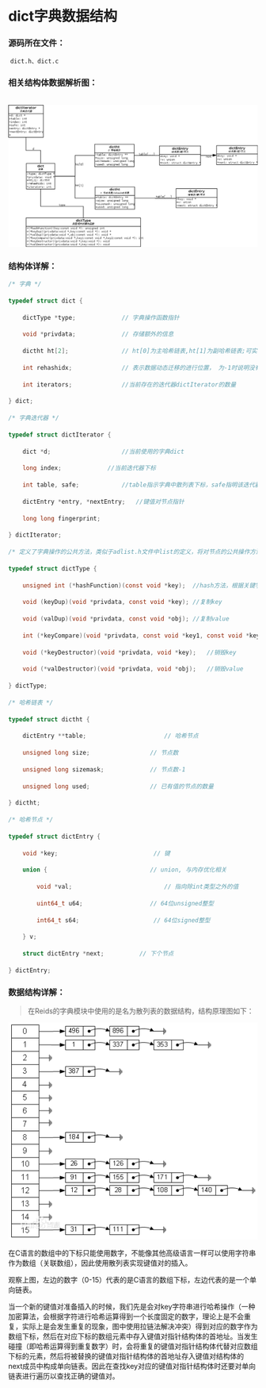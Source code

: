 # dict字典数据结构

### 源码所在文件：

​	`dict.h、dict.c`

### 相关结构体数据解析图：

​	![](https://github.com/NiceNelg/Note/blob/master/Linux%E7%BC%96%E7%A8%8B(C%E8%AF%AD%E8%A8%80)/%E5%BC%80%E6%BA%90%E9%A1%B9%E7%9B%AE%E5%88%86%E6%9E%90/Redis/images/1.png?raw=true)

### 结构体详解：

```c
/* 字典 */  

typedef struct dict {  

    dictType *type;           	// 字典操作函数指针  

    void *privdata;           	// 存储额外的信息  

    dictht ht[2];             	// ht[0]为主哈希链表,ht[1]为副哈希链表;可实现动态扩容  

    int rehashidx;            	// 表示数据动态迁移的进行位置， 为-1时说明没有进行rehash  

    int iterators;            	//当前存在的迭代器dictIterator的数量   

} dict;

/* 字典迭代器 */  

typedef struct dictIterator {

    dict *d;					//当前使用的字典dict

    long index;				//当前迭代器下标

    int table, safe;			//table指示字典中散列表下标，safe指明该迭代器是否安全

    dictEntry *entry, *nextEntry;	//键值对节点指针

    long long fingerprint;

} dictIterator;

/* 定义了字典操作的公共方法，类似于adlist.h文件中list的定义，将对节点的公共操作方法统一定义。搞不明白为什么要命名为dictType */

typedef struct dictType {

    unsigned int (*hashFunction)(const void *key);	//hash方法，根据关键字计算哈希值

    void (keyDup)(void *privdata, const void *key);	//复制key

    void (valDup)(void *privdata, const void *obj);	//复制value

    int (*keyCompare)(void *privdata, const void *key1, const void *key2);	//关键字比较方法

    void (*keyDestructor)(void *privdata, void *key);	//销毁key

    void (*valDestructor)(void *privdata, void *obj);	//销毁value

} dictType;

/* 哈希链表 */ 

typedef struct dictht {  

    dictEntry **table;                 		// 哈希节点  

    unsigned long size;                	// 节点数

    unsigned long sizemask;            	// 节点数-1 

    unsigned long used;                	// 已有值的节点的数量  

} dictht;

/* 哈希节点 */ 

typedef struct dictEntry {  

    void *key;                       	 // 键  

    union {                           	// union, 与内存优化相关  

        void *val;                       	// 指向除int类型之外的值  

        uint64_t u64;                   // 64位unsigned整型  

        int64_t s64;                     // 64位signed整型  

    } v;  

    struct dictEntry *next;          // 下个节点 

} dictEntry;  
```

### 数据结构详解：

> 在Reids的字典模块中使用的是名为散列表的数据结构，结构原理图如下：

![](https://github.com/NiceNelg/Note/blob/master/Linux%E7%BC%96%E7%A8%8B(C%E8%AF%AD%E8%A8%80)/%E5%BC%80%E6%BA%90%E9%A1%B9%E7%9B%AE%E5%88%86%E6%9E%90/Redis/images/2.png?raw=true)

在C语言的数组中的下标只能使用数字，不能像其他高级语言一样可以使用字符串作为数组（关联数组），因此使用散列表实现键值对的插入。

观察上图，左边的数字（0-15）代表的是C语言的数组下标，左边代表的是一个单向链表。

当一个新的键值对准备插入的时候，我们先是会对key字符串进行哈希操作（一种加密算法，会根据字符进行哈希运算得到一个长度固定的数字，理论上是不会重复，实际上是会发生重复的现象，图中使用拉链法解决冲突）得到对应的数字作为数组下标，然后在对应下标的数组元素中存入键值对指针结构体的首地址。当发生碰撞（即哈希运算得到重复数字）时，会将重复的键值对指针结构体代替对应数组下标的元素，然后将被替换的键值对指针结构体的首地址存入键值对结构体的next成员中构成单向链表。因此在查找key对应的键值对指针结构体时还要对单向链表进行遍历以查找正确的键值对。